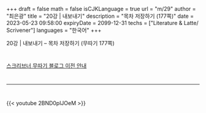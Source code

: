 +++
draft = false
math = false
isCJKLanguage = true
url = "m/29"
author = "최은광"
title = "20강 | 내보내기"
description = "목차 저장하기 (177쪽)"
date = 2023-05-23 09:58:00
expiryDate = 2099-12-31
techs = ["Literature & Latte/ Scrivener"]
languages = "한국어"
+++

20강 | 내보내기 – 목차 저장하기 (무따기 177쪽)

<!--more--> 

#

[스크리브너 무따기 블로그 이전 안내](../../docs/scrivener/newsroom/scrivener-notice-01/)

#

---

#

{{< youtube 2BND0plJOeM >}}

#